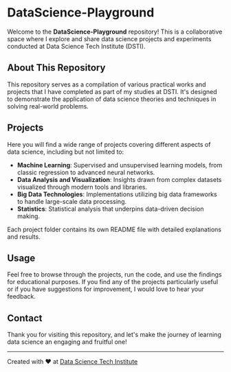# DataScience-Playground

Welcome to the **DataScience-Playground** repository! This is a collaborative space where I explore and share data science projects and experiments conducted at Data Science Tech Institute (DSTI).

## About This Repository

This repository serves as a compilation of various practical works and projects that I have completed as part of my studies at DSTI. It's designed to demonstrate the application of data science theories and techniques in solving real-world problems.

## Projects

Here you will find a wide range of projects covering different aspects of data science, including but not limited to:

- **Machine Learning**: Supervised and unsupervised learning models, from classic regression to advanced neural networks.
- **Data Analysis and Visualization**: Insights drawn from complex datasets visualized through modern tools and libraries.
- **Big Data Technologies**: Implementations utilizing big data frameworks to handle large-scale data processing.
- **Statistics**: Statistical analysis that underpins data-driven decision making.

Each project folder contains its own README file with detailed explanations and results.

## Usage

Feel free to browse through the projects, run the code, and use the findings for educational purposes. If you find any of the projects particularly useful or if you have suggestions for improvement, I would love to hear your feedback.


## Contact

Thank you for visiting this repository, and let's make the journey of learning data science an engaging and fruitful one!

---

Created with :heart: at [Data Science Tech Institute](https://www.datasciencetech.institute/)
